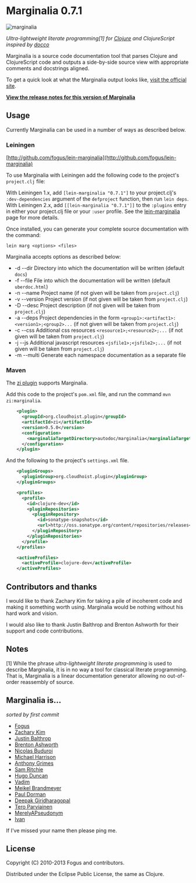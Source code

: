 Marginalia 0.7.1
================

![marginalia](http://farm8.staticflickr.com/7057/6828224448_32b51e5784_z_d.jpg "Marginalia")

*Ultra-lightweight literate programming[1] for [Clojure](http://clojure.org) and ClojureScript inspired by [docco](http://jashkenas.github.com/docco/)*

Marginalia is a source code documentation tool that parses Clojure and ClojureScript code and outputs a side-by-side source view with appropriate comments and docstrings aligned.

To get a quick look at what the Marginalia output looks like, [visit the official site](http://fogus.me/fun/marginalia/).

**[View the release notes for this version of Marginalia](https://github.com/fogus/marginalia/blob/master/docs/release-notes/marginalia-v0.7.1-release-notes.markdown)**

Usage
-----

Currently Marginalia can be used in a number of ways as described below.

### Leiningen

[http://github.com/fogus/lein-marginalia](http://github.com/fogus/lein-marginalia)

To use Marginalia with Leiningen add the following code to the project's `project.clj` file:

With Leiningen 1.x, add `[lein-marginalia "0.7.1"]` to your project.clj's `:dev-dependencies` argument of the `defproject` function, then run `lein deps`.
With Leiningen 2.x, add `[[lein-marginalia "0.7.1"]]` to the `:plugins` entry in either your project.clj file or your `:user` profile.
See the [lein-marginalia](http://github.com/fogus/lein-marginalia) page for more details. 

Once installed,  you can generate your complete source documentation with the command:

    lein marg <options> <files>

Marginalia accepts options as described below:

  * -d --dir     Directory into which the documentation will be written (default `docs`)
  * -f --file    File into which the documentation will be written (default `uberdoc.html`)
  * -n --name    Project name (if not given will be taken from `project.clj`)
  * -v --version Project version (if not given will be taken from `project.clj`)
  * -D --desc    Project description (if not given will be taken from `project.clj`)
  * -a --deps    Project dependencies in the form `<group1>:<artifact1>:<version1>;<group2>...` (if not given will be taken from `project.clj`)
  * -c --css     Additional css resources `<resource1>;<resource2>;...` (if not given will be taken from `project.clj`)
  * -j --js      Additional javascript resources `<jsfile1>;<jsfile2>;...` (if not given will be taken from `project.clj`)
  * -m --multi   Generate each namespace documentation as a separate file

### Maven

The [zi plugin](https://github.com/pallet/zi) supports Marginalia.

Add this code to the project's `pom.xml` file, and run the command `mvn zi:marginalia`.

```xml
    <plugin>
      <groupId>org.cloudhoist.plugin</groupId>
      <artifactId>zi</artifactId>
      <version>0.5.0</version>
      <configuration>
        <marginaliaTargetDirectory>autodoc/marginalia</marginaliaTargetDirectory>
      </configuration>
    </plugin>
```

And the following to the project's `settings.xml` file.

```xml
    <pluginGroups>
      <pluginGroup>org.cloudhoist.plugin</pluginGroup>
    </pluginGroups>

    <profiles>
      <profile>
        <id>clojure-dev</id>
        <pluginRepositories>
          <pluginRepository>
            <id>sonatype-snapshots</id>
            <url>http://oss.sonatype.org/content/repositories/releases</url>
          </pluginRepository>
        </pluginRepositories>
      </profile>
    </profiles>

    <activeProfiles>
      <activeProfile>clojure-dev</activeProfile>
    </activeProfiles>
```

Contributors and thanks
-----------------------

I would like to thank Zachary Kim for taking a pile of incoherent code and making it something worth using.  Marginalia would be nothing without his hard work and vision.

I would also like to thank Justin Balthrop and Brenton Ashworth for their support and code contributions.

Notes
-----

[1] While the phrase *ultra-lightweight literate programming* is used to describe Marginalia, it is in no way a tool for classical literate programming.  That is, Marginalia is a linear documentation generator allowing no out-of-order reassembly of source.

Marginalia is...
----------------

*sorted by first commit*

- [Fogus](http://fogus.me/fun/)
- [Zachary Kim](https://github.com/zkim)
- [Justin Balthrop](https://github.com/ninjudd)
- [Brenton Ashworth](https://github.com/brentonashworth)
- [Nicolas Buduroi](https://github.com/budu)
- [Michael Harrison](https://github.com/goodmike)
- [Anthony Grimes](https://github.com/Raynes)
- [Sam Ritchie](https://github.com/fogus/marginalia/commits/master?author=sritchie)
- [Hugo Duncan](https://github.com/hugoduncan)
- [Vadim](https://github.com/dm3)
- [Meikel Brandmeyer](https://github.com/kotarak)
- [Paul Dorman](https://github.com/pauldorman)
- [Deepak Giridharagopal](https://github.com/grimradical)
- [Tero Parviainen](https://github.com/teropa)
- [MerelyAPseudonym](https://github.com/MerelyAPseudonym)
- [Ivan](https://github.com/ivantm)

If I've missed your name then please ping me.

License
-------

Copyright (C) 2010-2013 Fogus and contributors.

Distributed under the Eclipse Public License, the same as Clojure.
